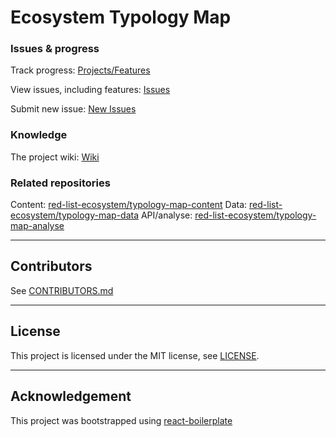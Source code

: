 # Ecosystem Typology Map

### Issues & progress

Track progress: [Projects/Features](https://github.com/red-list-ecosystem/typology-map/projects/1)

View issues, including features: [Issues](https://github.com/red-list-ecosystem/typology-map/issues)

Submit new issue: [New Issues](https://github.com/red-list-ecosystem/typology-map/issues/new)

### Knowledge

The project wiki: [Wiki](https://github.com/red-list-ecosystem/typology-map/wiki)

### Related repositories
Content: [red-list-ecosystem/typology-map-content](https://github.com/red-list-ecosystem/typology-map-content)
Data: [red-list-ecosystem/typology-map-data](https://github.com/red-list-ecosystem/typology-map-data)
API/analyse: [red-list-ecosystem/typology-map-analyse](https://github.com/red-list-ecosystem/typology-map-analyse)

---

## Contributors

See [CONTRIBUTORS.md](CONTRIBUTORS.md)

---

## License

This project is licensed under the MIT license, see [LICENSE](LICENSE).

---

## Acknowledgement

This project was bootstrapped using [react-boilerplate](https://github.com/react-boilerplate/react-boilerplate)
